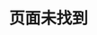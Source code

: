 ---
title: 页面未找到
template: splash
editUrl: false
hero:
  title: '404'
  tagline: <strong>休斯顿，我们遇到了一个问题。</strong>我们找不到该页面。<br>请检查 URL 或尝试使用搜索栏。
  actions:
    - text: 返回首页
      icon: right-arrow
      link: /guides
      variant: primary
---
